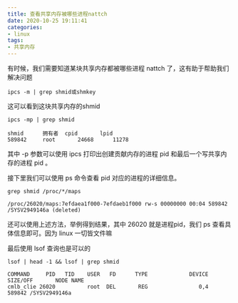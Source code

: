 ```yaml
---
title: 查看共享内存被哪些进程nattch
date: 2020-10-25 19:11:41
categories:
- linux
tags:
- 共享内存
---
```


有时候，我们需要知道某块共享内存都被哪些进程 nattch 了，这有助于帮助我们解决问题

```
ipcs -m | grep shmid或shmkey
```

这可以看到这块共享内存的shmid

```
ipcs -mp | grep shmid
```

```
shmid      拥有者  cpid       lpid      
589842     root       24668      11278     
```

其中 -p 参数可以使用 ipcs 打印出创建贡献内存的进程 pid 和最后一个写共享内存的进程 pid 。

接下里我们可以使用 ps 命令查看 pid 对应的进程的详细信息。

```
grep shmid /proc/*/maps
```

```
/proc/26020/maps:7efdaea1f000-7efdaeb1f000 rw-s 00000000 00:04 589842           /SYSV2949146a (deleted)
```

还可以使用上述方法，举例得到结果，其中 26020 就是进程pid，我们 ps 查看具体信息即可。因为 linux 一切皆文件嘛

最后使用 lsof 查询也是可以的

```
lsof | head -1 && lsof | grep shmid
```

```
COMMAND     PID   TID    USER   FD      TYPE             DEVICE  SIZE/OFF       NODE NAME
cmlb_clie 26020          root  DEL       REG                0,4               589842 /SYSV2949146a
```

